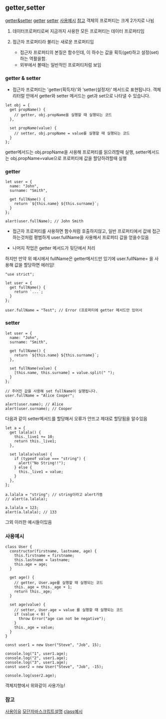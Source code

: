 ## getter,setter

[getter&setter](#getter--setter)
[getter](#getter)
[setter](#setter)
[사용예시](#사용예시)
[참고](#참고)
객체의 프로퍼티는 크게 2가지로 나뉨

1. 데이터프로퍼티로써 지금까지 사용한 모든 프로퍼티는 데이터 프로퍼티임

2. 접근자 프로퍼티라 불리는 새로운 프로퍼티임
   - 접근자 프로퍼티의 본질은 함수인데, 이 하수는 값을 획득(get)하고 설정(set)하는 역활을함.
   - 외부에서 볼때는 일반적인 프로퍼티처럼 보임

### getter & setter

- 접근자 프로퍼티는 'getter(획득자)'와 ‘setter(설정자)’ 메서드로 표현됩니다. 객체 리터럴 안에서 getter와 setter 메서드는 get과 set으로 나타낼 수 있습니다.

```
let obj = {
  get propName() {
    // getter, obj.propName을 실행할 때 실행되는 코드
  },

  set propName(value) {
    // setter, obj.propName = value를 실행할 때 실행되는 코드
  }
};

```

getter메서드는 obj.propName을 사용해 프로퍼티를 읽으려할때 실행,
setter메서드는 obj.propName=value으로 프로퍼티에 값을 할당하려할때 실행

### getter

```
let user = {
  name: "John",
  surname: "Smith",

  get fullName() {
    return `${this.name} ${this.surname}`;
  }
};

alert(user.fullName); // John Smith
```

- 접근자 프로퍼티를 사용하면 함수처럼 호출하지않고, 일반 프로퍼티에서 값에 접근하는것처럼 평범하게
  user.fullName을 사용해서 프로퍼티 값을 얻을수있음

- 나머지 작업은 getter 메서드가 뒷단에서 처리

하지만 만약 위 예시에서 fullName은 getter메서드만 있기에 user.fullName= 을 사용해 값을 할당하면 에러임!

```
"use strict";

let user = {
  get fullName() {
    return `...`;
  }
};

user.fullName = "Test"; // Error (프로퍼티에 getter 메서드만 있어서
```

### setter

```
let user = {
  name: "John",
  surname: "Smith",

  get fullName() {
    return `${this.name} ${this.surname}`;
  },

  set fullName(value) {
    [this.name, this.surname] = value.split(" ");
  }
};

// 주어진 값을 사용해 set fullName이 실행됩니다.
user.fullName = "Alice Cooper";

alert(user.name); // Alice
alert(user.surname); // Cooper
```

다음과 같이 setter메서드를 할당해서 오류가 안뜨고 제대로 할당됨을 알수있음

```
let a = {
  get lalala() {
    this._live1 += 10;
    return this._live1;
  },

  set lalala(value) {
    if (typeof value === "string") {
      alert("No String!!");
    } else {
      this._live1 = value;
    }
  },
};

a.lalala = "string"; // string이라고 alert가뜸
// alert(a.lalala);

a.lalala = 123;
alert(a.lalala); // 133
```

그외 이러한 예시들이있음

### 사용예시

```
class User {
  constructor(firstname, lastname, age) {
    this.firstname = firstname;
    this.lastname = lastname;
    this.age = age;
  }

  get age() {
    // getter, User.age를 실행할 때 실행되는 코드
    this._age = this._age + 1;
    return this._age;
  }

  set age(value) {
    // setter, User.age = value 를 실행할 때 실행되는 코드
    if (value < 0) {
      throw Error("age can not be negative");
    }
    this._age = value;
  }
}

const user1 = new User("Steve", "Job", 15);

console.log("1", user1.age);
console.log("2", user1.age);
console.log("3", user1.age);
const user2 = new User("Steve", "Job", -15);

console.log(user2.age);

```

객체지향에서 위와같이 사용가능!

### 참고

[사용이유](https://axce.tistory.com/m/59)
[모던자바스크립트설명](https://ko.javascript.info/property-accessors)
[class예시](https://axce.tistory.com/m/59)
